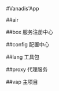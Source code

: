 
#Vanadis'App

##air

##box       服务注册中心

##config    配置中心

##lang      工具包

##proxy     代理服务

##vap       主项目


   